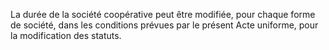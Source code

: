 La durée de la société coopérative peut être modifiée, pour chaque forme de société, dans les conditions prévues par le présent Acte uniforme, pour la modification des statuts.